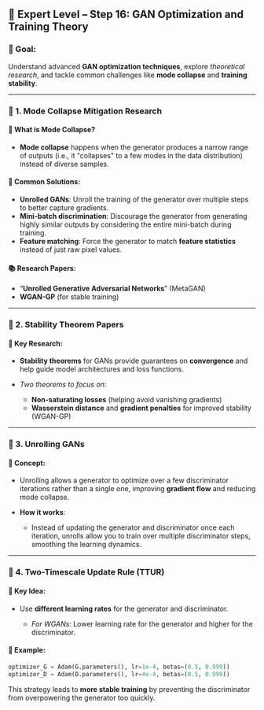 ## 🧪 **Expert Level – Step 16: GAN Optimization and Training Theory**

### 🎯 Goal:

Understand advanced **GAN optimization techniques**, explore *theoretical research*, and tackle common challenges like **mode collapse** and **training stability**.

---

### 🧠 1. **Mode Collapse Mitigation Research**

#### 📌 What is Mode Collapse?

* **Mode collapse** happens when the generator produces a narrow range of outputs (i.e., it "collapses" to a few modes in the data distribution) instead of diverse samples.

#### 🔧 Common Solutions:

* **Unrolled GANs**: Unroll the training of the generator over multiple steps to better capture gradients.
* **Mini-batch discrimination**: Discourage the generator from generating highly similar outputs by considering the entire mini-batch during training.
* **Feature matching**: Force the generator to match **feature statistics** instead of just raw pixel values.

#### 📚 Research Papers:

* “**Unrolled Generative Adversarial Networks**” (MetaGAN)
* **WGAN-GP** (for stable training)

---

### 🧠 2. **Stability Theorem Papers**

#### 📌 Key Research:

* **Stability theorems** for GANs provide guarantees on **convergence** and help guide model architectures and loss functions.
* *Two theorems to focus on*:

  * **Non-saturating losses** (helping avoid vanishing gradients)
  * **Wasserstein distance** and **gradient penalties** for improved stability (WGAN-GP)

---

### 🧠 3. **Unrolling GANs**

#### 📌 Concept:

* Unrolling allows a generator to optimize over a few discriminator iterations rather than a single one, improving **gradient flow** and reducing mode collapse.
* **How it works**:

  * Instead of updating the generator and discriminator once each iteration, unrolls allow you to train over multiple discriminator steps, smoothing the learning dynamics.

---

### 🧠 4. **Two-Timescale Update Rule (TTUR)**

#### 📌 Key Idea:

* Use **different learning rates** for the generator and discriminator.

  * *For WGANs*: Lower learning rate for the generator and higher for the discriminator.

#### 🧪 Example:

```python
optimizer_G = Adam(G.parameters(), lr=1e-4, betas=(0.5, 0.999))
optimizer_D = Adam(D.parameters(), lr=4e-4, betas=(0.5, 0.999))
```

This strategy leads to **more stable training** by preventing the discriminator from overpowering the generator too quickly.
